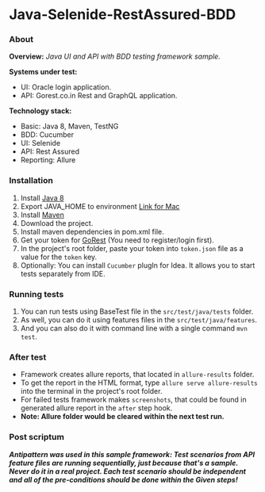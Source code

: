# Java-Selenide-RestAssured-BDD

### About
**Overview:** _Java UI and API with BDD testing framework sample._

**Systems under test:**
- UI: Oracle login application.
- API: Gorest.co.in Rest and GraphQL application.

**Technology stack:**
- Basic: Java 8, Maven, TestNG
- BDD: Cucumber
- UI: Selenide
- API: Rest Assured
- Reporting: Allure

### Installation
1. Install [Java 8](https://www.oracle.com/java/technologies/javase/javase8-archive-downloads.html)
2. Export JAVA_HOME to environment [Link for Mac](https://stackoverflow.com/questions/15826202/where-is-java-installed-on-mac-os-x)
3. Install [Maven](https://maven.apache.org/install.html)
4. Download the project.
5. Install maven dependencies in pom.xml file.
6. Get your token for [GoRest](https://gorest.co.in/my-account/access-tokens) (You need to register/login first).
7. In the project's root folder, paste your token into `token.json` file as a value for the `token` key.
8. Optionally: You can install `Cucumber` plugIn for Idea. It allows you to start tests separately from IDE.

### Running tests
1. You can run tests using BaseTest file in the `src/test/java/tests` folder.
2. As well, you can do it using features files in the `src/test/java/features`.
3. And you can also do it with command line with a single command `mvn test`.

### After test
- Framework creates allure reports, that located in `allure-results` folder.
- To get the report in the HTML format, type `allure serve allure-results` into the terminal in the project's root folder.
- For failed tests framework makes `screenshots`, that could be found in generated allure report in the `after` step hook.
- **Note: Allure folder would be cleared within the next test run.**

### Post scriptum
**_Antipattern was used in this sample framework: Test scenarios from API feature files are running sequentially, just because that's a sample. Never do it in a real project. Each test scenario should be independent and all of the pre-conditions should be done within the Given steps!_**
